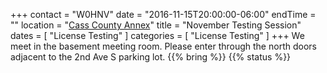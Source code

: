 +++
contact = "W0HNV"
date = "2016-11-15T20:00:00-06:00"
endTime = ""
location = "[Cass County Annex](/places/cass-county-annex/)"
title = "November Testing Session"
dates = [ "License Testing" ]
categories = [ "License Testing" ]
+++
We meet in the basement meeting room. Please enter through the north
doors adjacent to the 2nd Ave S parking lot.
{{% bring %}}
{{% status %}}

